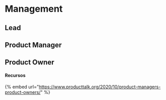 # Management

## Lead



## Product Manager



##

## Product Owner

#### Recursos

{% embed url="https://www.producttalk.org/2020/10/product-managers-product-owners/" %}
